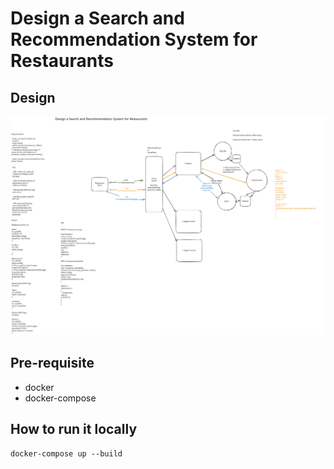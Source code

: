 # Design a Search and Recommendation System for Restaurants

## Design

![design](./design.svg)

## Pre-requisite

- docker
- docker-compose

## How to run it locally

```
docker-compose up --build
```
